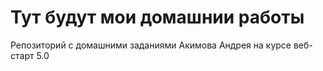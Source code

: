 <h1>Тут будут мои домашнии работы </h1>
Репозиторий с домашними заданиями Акимова Андрея на курсе веб-старт 5.0
